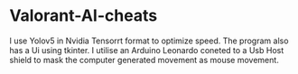 # Valorant-AI-cheats 
I use Yolov5 in Nvidia Tensorrt format to optimize speed. The program also has a Ui using tkinter.
I utilise an Arduino Leonardo coneted to a Usb Host shield to mask the computer generated movement as mouse movement.
